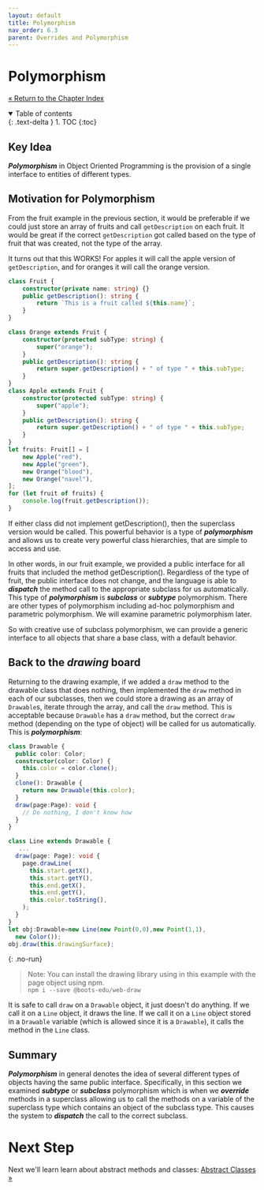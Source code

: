 ```yaml
---
layout: default
title: Polymorphism
nav_order: 6.3
parent: Overrides and Polymorphism
---
```


# Polymorphism

[&laquo; Return to the Chapter Index](index.md)

<details open markdown="block">
  <summary>
    Table of contents
  </summary>
  {: .text-delta }
1. TOC
{:toc}
</details>

## Key Idea

**_Polymorphism_** in Object Oriented Programming is the provision of a single interface to entities of different types.

## Motivation for Polymorphism

From the fruit example in the previous section, it would be preferable if we could just store an array of fruits and call `getDescription` on each fruit. It would be great if the correct `getDescription` got called based on the type of fruit that was created, not the type of the array.

It turns out that this WORKS! For apples it will call the apple version of `getDescription`, and for oranges it will call the orange version.

```typescript
class Fruit {
    constructor(private name: string) {}
    public getDescription(): string {
        return `This is a fruit called ${this.name}`;
    }
}

class Orange extends Fruit {
    constructor(protected subType: string) {
        super("orange");
    }
    public getDescription(): string {
        return super.getDescription() + " of type " + this.subType;
    }
}
class Apple extends Fruit {
    constructor(protected subType: string) {
        super("apple");
    }
    public getDescription(): string {
        return super.getDescription() + " of type " + this.subType;
    }
}
let fruits: Fruit[] = [
    new Apple("red"),
    new Apple("green"),
    new Orange("blood"),
    new Orange("navel"),
];
for (let fruit of fruits) {
    console.log(fruit.getDescription());
}
```

If either class did not implement getDescription(), then the superclass version would be called. This powerful behavior is a type of **_polymorphism_** and allows us to create very powerful class hierarchies, that are simple to access and use.

In other words, in our fruit example, we provided a public interface for all fruits that included the method getDescription(). Regardless of the type of fruit, the public interface does not change, and the language is able to **_dispatch_** the method call to the appropriate subclass for us automatically.
This type of **_polymorphism_** is **_subclass_** or **_subtype_** polymorphism. There are other types of polymorphism including ad-hoc polymorphism and parametric polymorphism. We will examine parametric polymorphism later.

So with creative use of subclass polymorphism, we can provide a generic interface to all objects that share a base class, with a default behavior.

## Back to the _drawing_ board

Returning to the drawing example, if we added a `draw` method to the drawable class that does nothing, then implemented the `draw` method in each of our subclasses, then we could store a drawing as an array of `Drawable`s, iterate through the array, and call the `draw` method. This is acceptable because `Drawable` has a `draw` method, but the correct `draw` method (depending on the type of object) will be called for us automatically. This is **_polymorphism_**:

```typescript
class Drawable {
  public color: Color;
  constructor(color: Color) {
    this.color = color.clone();
  }
  clone(): Drawable {
    return new Drawable(this.color);
  }
  draw(page:Page): void {
    // Do nothing, I don't know how
  }
}

class Line extends Drawable {
   ...
  draw(page: Page): void {
    page.drawLine(
      this.start.getX(),
      this.start.getY(),
      this.end.getX(),
      this.end.getY(),
      this.color.toString(),
    );
  }
}
let obj:Drawable=new Line(new Point(0,0),new Point(1,1),
  new Color());
obj.draw(this.drawingSurface);
```

{: .no-run}

> Note: You can install the drawing library using in this example with the page object using npm.  
> `npm i --save @boots-edu/web-draw`

It is safe to call `draw` on a `Drawable` object, it just doesn't do anything.
If we call it on a `Line` object, it draws the line.
If we call it on a `Line` object stored in a `Drawable` variable (which is allowed since it is a `Drawable`), it calls the method in the `Line` class.

## Summary

**_Polymorphism_** in general denotes the idea of several different types of objects having the same public interface. Specifically, in this section we examined **_subtype_** or **_subclass_** polymorphism which is when we **_override_** methods in a superclass allowing us to call the methods on a variable of the superclass type which contains an object of the subclass type. This causes the system to **_dispatch_** the call to the correct subclass.

# Next Step

Next we'll learn learn about abstract methods and classes: [Abstract Classes &raquo;](../6-polymorphism/abstract.md)
